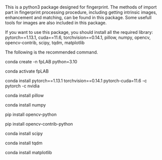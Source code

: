 This is a python3 package designed for fingerprint. The methods of import part in fingerprint processing procedure, including getting intrinsic images, enhancement and matching, can be found in this package. Some usefull tools for images are also included in this package.

If you want to use this package, you should install all the required library:
pytorch==1.13.1, 
cuda==11.6,
torchvision==0.14.1, 
pillow, 
numpy, 
opencv, 
opencv-contrib, 
scipy,
tqdm, 
matplotlib

The following is the recommended command.

conda create -n fpLAB python=3.10

conda activate fpLAB

conda install pytorch==1.13.1 torchvision==0.14.1 pytorch-cuda=11.6 -c pytorch -c nvidia

conda install pillow

conda install numpy

pip install opencv-python

pip install opencv-contrib-python

conda install scipy

conda install tqdm

conda install matplotlib
